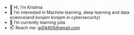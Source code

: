 - 👋 Hi, I’m Krishna
- 👀 I’m interested in Machine learning, deep learning and data science(and konjam konjam in cybersecurity)
- 🌱 I’m currently learning julia
- 📫 Reach me: gd14405@gmail.com

<!---
gdeeeeyy/gdeeeeyy is a ✨ special ✨ repository because its `README.md` (this file) appears on your GitHub profile.
You can click the Preview link to take a look at your changes.
--->

